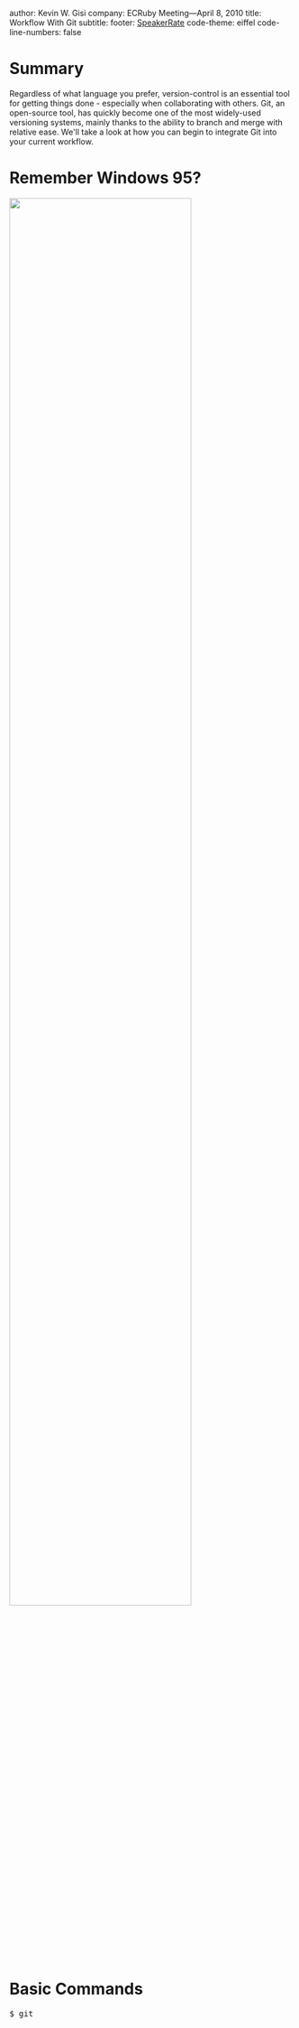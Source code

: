 author: Kevin W. Gisi
company: ECRuby Meeting&mdash;April 8, 2010
title: Workflow With Git
subtitle:
footer: <a href='http://speakerrate.com/talks/2948-workflow-with-git'>SpeakerRate</a>
code-theme: eiffel
code-line-numbers: false

# Summary

Regardless of what language you prefer, version-control is an essential tool for getting things done - especially when collaborating with others. Git, an open-source tool, has quickly become one of the most widely-used versioning systems, mainly thanks to the ability to branch and merge with relative ease. We'll take a look at how you can begin to integrate Git into your current workflow.

# Remember Windows 95?
<img src='http://upload.wikimedia.org/wikipedia/commons/3/3b/Windows_9X_BSOD.png' style='height:80%;'/>

# Basic Commands
<pre>
$ git
</pre>
